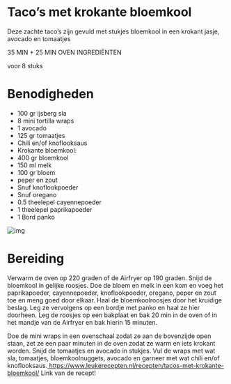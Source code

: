 # Taco’s met krokante bloemkool
Deze zachte taco’s zijn gevuld met stukjes bloemkool in een krokant jasje, avocado en tomaatjes

35 MIN + 25 MIN OVEN
INGREDIËNTEN

voor 8 stuks

# Benodigheden
* 100 gr ijsberg sla
* 8 mini tortilla wraps
* 1 avocado
* 125 gr tomaatjes
* Chili en/of knoflooksaus
* Krokante bloemkool:
* 400 gr bloemkool
* 150 ml melk
* 100 gr bloem
* peper en zout
* Snuf knoflookpoeder
* Snuf oregano
* 0.5 theelepel cayennepoeder
* 1 theelepel paprikapoeder
* 1 Bord panko

![img](https://www.leukerecepten.nl/wp-content/uploads/2019/03/wraps-bloemkoolnuggets.jpg)

# Bereiding
Verwarm de oven op 220 graden of de Airfryer op 190 graden. Snijd de bloemkool in gelijke roosjes. Doe de bloem en melk in een kom en voeg het paprikapoeder, cayennepoeder, knoflookpoeder, oregano, peper en zout toe en meng goed door elkaar. Haal de bloemkoolroosjes door het kruidige beslag. Leg ze vervolgens op een bordje met panko en haal ze hier doorheen. Leg de roosjes op een bakplaat en bak 20 min in de oven of in het mandje van de Airfryer en bak hierin 15 minuten.

Doe de mini wraps in een ovenschaal zodat ze aan de bovenzijde open staan, zet ze een paar minuten in de oven zodat ze warm en iets krokant worden. Snijd de tomaatjes en avocado in stukjes. Vul de wraps met wat sla, tomaatjes, bloemkoolnuggets, avocado en garneer met wat chili en/of knoflooksaus.[
](https://www.leukerecepten.nl/recepten/tacos-met-krokante-bloemkool/)https://www.leukerecepten.nl/recepten/tacos-met-krokante-bloemkool/ Link van de recept!
